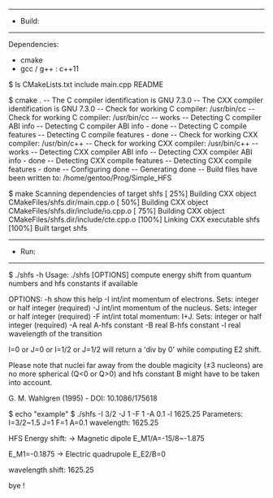 ********
* Build:
********

Dependencies:
- cmake
- gcc / g++ : c++11


$ ls
CMakeLists.txt  include  main.cpp  README

$ cmake .
-- The C compiler identification is GNU 7.3.0
-- The CXX compiler identification is GNU 7.3.0
-- Check for working C compiler: /usr/bin/cc
-- Check for working C compiler: /usr/bin/cc -- works
-- Detecting C compiler ABI info
-- Detecting C compiler ABI info - done
-- Detecting C compile features
-- Detecting C compile features - done
-- Check for working CXX compiler: /usr/bin/c++
-- Check for working CXX compiler: /usr/bin/c++ -- works
-- Detecting CXX compiler ABI info
-- Detecting CXX compiler ABI info - done
-- Detecting CXX compile features
-- Detecting CXX compile features - done
-- Configuring done
-- Generating done
-- Build files have been written to: /home/gentoo/Prog/Simple_HFS

$ make
Scanning dependencies of target shfs
[ 25%] Building CXX object CMakeFiles/shfs.dir/main.cpp.o
[ 50%] Building CXX object CMakeFiles/shfs.dir/include/io.cpp.o
[ 75%] Building CXX object CMakeFiles/shfs.dir/include/cte.cpp.o
[100%] Linking CXX executable shfs
[100%] Built target shfs


********
* Run:
********

$ ./shfs -h
Usage: ./shfs [OPTIONS]
 	compute energy shift from quantum numbers and hfs constants if available 

 OPTIONS:
 -h              show this help
 -I int/int      momentum of electrons. Sets: integer or half integer (required)
 -J int/int      momentum of the nucleus. Sets: integer or half integer (required)
 -F int/int      total momentum: I+J. Sets: integer or half integer (required)
 -A real         A-hfs constant
 -B real         B-hfs constant
 -l real         wavelength of the transition

I=0 or J=0 or I=1/2 or J=1/2 will return a 'div by 0' while
computing E2 shift.

Please note that nuclei far away from the double magicity (±3 nucleons)
are no more spherical (Q<0 or Q>0) and hfs constant B might have to be taken into account.

G. M. Wahlgren (1995) - DOI: 10.1086/175618

$ echo "example"
$ ./shfs -I 3/2 -J 1 -F 1 -A 0.1  -l 1625.25
Parameters:
I=3/2~1.5 J=1 F=1
A=0.1
wavelength: 1625.25

HFS Energy shift:
-> Magnetic dipole
E_M1/A=-15/8~-1.875

E_M1=-0.1875
-> Electric quadrupole
E_E2/B=0

wavelength shift: 1625.25

bye !
